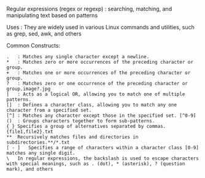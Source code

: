 Regular expressions (regex or regexp) : searching, matching, and manipulating text based on patterns

Uses : They are widely used in various Linux commands and utilities, such as grep, sed, awk, and others

Common Constructs: 

	.	: Matches any single character except a newline.
	*	: Matches zero or more occurrences of the preceding character or group.
	+	: Matches one or more occurrences of the preceding character or group.
	?	: Matches zero or one occurrence of the preceding character or group.image?.jpg
	|	: Acts as a logical OR, allowing you to match one of multiple patterns.
	[]	: Defines a character class, allowing you to match any one character from a specified set.
	[^]	: Matches any character except those in the specified set. [^0-9]
	()	: Groups characters together to form sub-patterns.
	{ }	Specifies a group of alternatives separated by commas. {file1,file2}.txt
	**	Recursively matches files and directories in subdirectories.**/*.txt
	[ - ]	Specifies a range of characters within a character class [0-9] matches any single digit.
	\	In regular expressions, the backslash is used to escape characters with special meanings, such as . (dot), * (asterisk), ? (question mark), and others
	

